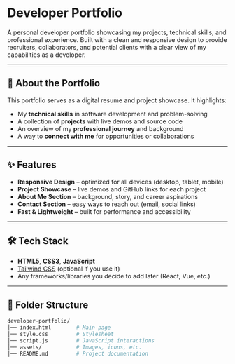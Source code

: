 # Developer Portfolio

A personal developer portfolio showcasing my projects, technical skills, and professional experience. Built with a clean and responsive design to provide recruiters, collaborators, and potential clients with a clear view of my capabilities as a developer.

---

## 🚀 About the Portfolio
This portfolio serves as a digital resume and project showcase. It highlights:
- My **technical skills** in software development and problem-solving  
- A collection of **projects** with live demos and source code  
- An overview of my **professional journey** and background  
- A way to **connect with me** for opportunities or collaborations  

---

## ✨ Features
- **Responsive Design** – optimized for all devices (desktop, tablet, mobile)  
- **Project Showcase** – live demos and GitHub links for each project  
- **About Me Section** – background, story, and career aspirations  
- **Contact Section** – easy ways to reach out (email, social links)  
- **Fast & Lightweight** – built for performance and accessibility  

---

## 🛠️ Tech Stack
- **HTML5**, **CSS3**, **JavaScript**  
- [Tailwind CSS](https://tailwindcss.com/) (optional if you use it)  
- Any frameworks/libraries you decide to add later (React, Vue, etc.)  

---

## 📂 Folder Structure
```bash
developer-portfolio/
│── index.html        # Main page
│── style.css         # Stylesheet
│── script.js         # JavaScript interactions
│── assets/           # Images, icons, etc.
│── README.md         # Project documentation
